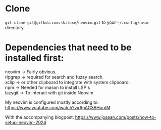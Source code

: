 
# Clone
`git clone git@github.com:skitoxe/neovim.git` to your `~/.config/nvim` directory.

# Dependencies that need to be installed first:
neovim -> Fairly obvious.  
ripgrep ->  required for search and fuzzy search.  
xclip -> or other clipboard to integrate with system clipboard.  
npm -> Needed for mason to install LSP's  
lazygit -> To interact with git inside Neovim

My neovim is configured mostly according to:
https://www.youtube.com/watch?v=6pAG3BHurdM

With the accompanying blogpost:
https://www.josean.com/posts/how-to-setup-neovim-2024
